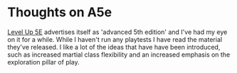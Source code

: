 # Thoughts on A5e


[Level Up 5E](https://www.levelup5e.com/) advertises itself as 'advanced 5th
edition' and I've had my eye on it for a while. While I haven't run any
playtests I have read the material they've released. I like a lot of the ideas
that have have been introduced, such as increased martial class flexibility and
an increased emphasis on the exploration pillar of play.

